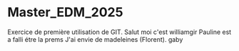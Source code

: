 # Master_EDM_2025
Exercice de première utilisation de GIT.
Salut moi c'est williamgir
Pauline est a falli étre la prems
J'ai envie de madeleines (Florent).
gaby

